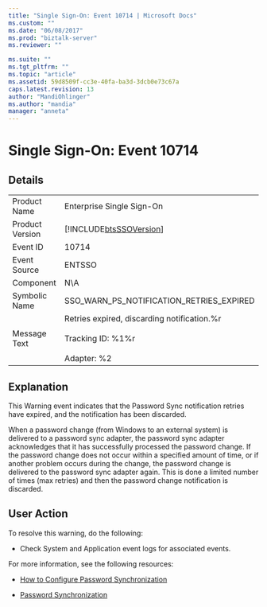 ```yaml
---
title: "Single Sign-On: Event 10714 | Microsoft Docs"
ms.custom: ""
ms.date: "06/08/2017"
ms.prod: "biztalk-server"
ms.reviewer: ""

ms.suite: ""
ms.tgt_pltfrm: ""
ms.topic: "article"
ms.assetid: 59d8509f-cc3e-40fa-ba3d-3dcb0e73c67a
caps.latest.revision: 13
author: "MandiOhlinger"
ms.author: "mandia"
manager: "anneta"
---
```

# Single Sign-On: Event 10714
## Details  
  
|||  
|-|-|  
|Product Name|Enterprise Single Sign-On|  
|Product Version|[!INCLUDE[btsSSOVersion](../includes/btsssoversion-md.md)]|  
|Event ID|10714|  
|Event Source|ENTSSO|  
|Component|N\A|  
|Symbolic Name|SSO_WARN_PS_NOTIFICATION_RETRIES_EXPIRED|  
|Message Text|Retries expired, discarding notification.%r<br /><br /> Tracking ID: %1%r<br /><br /> Adapter: %2|  
  
## Explanation  
 This Warning event indicates that the Password Sync notification retries have expired, and the notification has been discarded.  
  
 When a password change (from Windows to an external system) is delivered to a password sync adapter, the password sync adapter acknowledges that it has successfully processed the password change. If the password change does not occur within a specified amount of time, or if another problem occurs during the change, the password change is delivered to the password sync adapter again. This is done a limited number of times (max retries) and then the password change notification is discarded.  
  
## User Action  
 To resolve this warning, do the following:  
  
-   Check System and Application event logs for associated events.  
  
 For more information, see the following resources:  
  
-   [How to Configure Password Synchronization](../core/how-to-configure-password-synchronization.md)  
  
-   [Password Synchronization](../core/password-synchronization2.md)